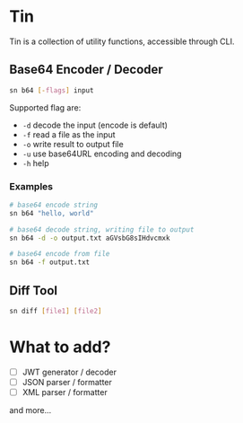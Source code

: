 # Tin
Tin is a collection of utility functions, accessible through CLI.

## Base64 Encoder / Decoder
```bash
sn b64 [-flags] input
```

Supported flag are:
- `-d` decode the input (encode is default)
- `-f` read a file as the input
- `-o` write result to output file
- `-u` use base64URL encoding and decoding
- `-h` help

### Examples
```bash
# base64 encode string
sn b64 "hello, world"

# base64 decode string, writing file to output
sn b64 -d -o output.txt aGVsbG8sIHdvcmxk

# base64 encode from file
sn b64 -f output.txt
```

## Diff Tool
```bash
sn diff [file1] [file2]
```


# What to add?
- [ ] JWT generator / decoder
- [ ] JSON parser / formatter
- [ ] XML parser / formatter

and more...
